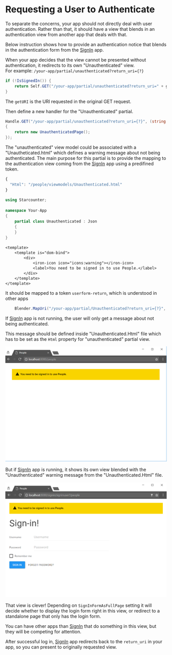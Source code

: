 # Requesting a User to Authenticate

To separate the concerns, your app should not directly deal with user authentication. Rather than that, it should have a view that blends in an authentication view from another app that deals with that.

Below instruction shows how to provide an authentication notice that blends in the authentication form from the [SignIn](https://github.com/Starcounter/SignIn) app.

When your app decides that the view cannot be presented without authentication, it redirects to its own "Unauthenticated" view.   
For example: `/your-app/partial/unauthenticated?return_uri={?}`

```csharp
if (!IsSignedIn()) {
    return Self.GET("/your-app/partial/unauthenticated?return_uri=" + getURI);
}
```

The `getURI` is the URI requested in the original GET request.

Then define a new handler for the "Unauthenticated" partial.

```csharp
Handle.GET("/your-app/partial/unauthenticated?return_uri={?}", (string returnURI) => 
{
    return new UnauthenticatedPage();
});
```

The "unauthenticated" view model could be associated with a "Unautheticated.html" which defines a warning message about not being authenticated. The main purpose for this partial is to provide the mapping to the authentication view coming from the [SignIn](https://github.com/Starcounter/SignIn) app using a predifined token.

```javascript
{
  "Html": "/people/viewmodels/Unauthenticated.html"
}
```

```csharp
using Starcounter;

namespace Your-App 
{
    partial class Unauthenticated : Json 
    {
    }
}
```

```markup
<template>
    <template is="dom-bind">
        <div>
            <iron-icon icon="icons:warning"></iron-icon>
            <label>You need to be signed in to use People.</label>
        </div>
    </template>
</template>
```

It should be mapped to a token `userform-return`, which is understood in other apps

```csharp
    Blender.MapUri("/your-app/partial/Unauthenticated?return_uri={?}", "userform-return");
```

If [SignIn](https://github.com/Starcounter/SignIn) app is not running, the user will only get a message about not being authenticated.

This message should be defined inside "Unauthenticated.Html" file which has to be set as the `Html` property for "unauthenticated" partial view.

![](../.gitbook/assets/authentication-nosignin.png)

But if [SignIn](https://github.com/Starcounter/SignIn) app is running, it shows its own view blended with the "Unauthenticated" warning message from the "Unauthenticated.Html" file. 

![](../.gitbook/assets/signin-authentication.png)

That view is clever! Depending on `SignInFormAsFullPage` setting it will decide whether to display the login form right in this view, or redirect to a standalone page that only has the login form.

You can have other apps than [SignIn](https://github.com/Starcounter/SignIn) that do something in this view, but they will be competing for attention.

After successful log in, [SignIn](https://github.com/Starcounter/SignIn) app redirects back to the `return_uri` in your app, so you can present to originally requested view.

